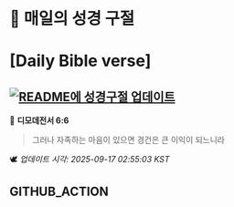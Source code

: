 # 🙏 매일의 성경 구절
# [Daily Bible verse]
## [![README에 성경구절 업데이트](https://github.com/DONGSUKA/first_test/actions/workflows/update-readme-bible.yml/badge.svg)](https://github.com/DONGSUKA/first_test/actions/workflows/update-readme-bible.yml)
<!-- START_BIBLE_VERSE -->
📖 **디모데전서 6:6**
> 그러나 자족하는 마음이 있으면 경건은 큰 이익이 되느니라

🕊️ _업데이트 시각: 2025-09-17 02:55:03 KST_
  <!-- END_BIBLE_VERSE -->
## GITHUB_ACTION
